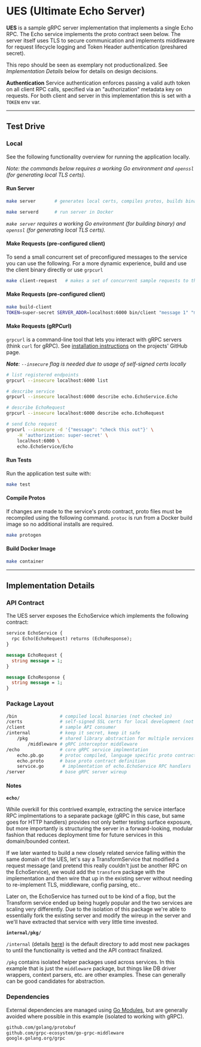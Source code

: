 # UES (Ultimate Echo Server)

**UES** is a sample gRPC server implementation that implements a single Echo RPC. The Echo service implements the proto contract seen below. The server itself uses TLS to secure communication and implements middleware for request lifecycle logging and Token Header authentication (preshared secret).

This repo should be seen as exemplary not productionalized. See _Implementation Details_ below for details on design decisions.

**Authentication**
Service authentication enforces passing a valid auth token on all client RPC calls, specified via an "authorization" metadata key on requests. For both client and server in this implementation this is set with a `TOKEN` env var.

---

## Test Drive

### Local

See the following functionality overview for running the application locally.

_Note: the commands below requires a working Go environment and `openssl` (for generating local TLS certs)._

#### Run Server

```bash
make server       # generates local certs, compiles protos, builds binary, runs server

make serverd      # run server in Docker
```

_`make server` requires a working Go environment (for building binary) and `openssl` (for generating local TLS certs)._

#### Make Requests (pre-configured client)

To send a small concurrent set of preconfigured messages to the service you can use the following. For a more dynamic experience, build and use the client binary directly or use `grpcurl`

```bash
make client-request   # makes a set of concurrent sample requests to the local server
```

#### Make Requests (pre-configured client)

```bash
make build-client
TOKEN=super-secret SERVER_ADDR=localhost:6000 bin/client "message 1" "message 2"
```

#### Make Requests (gRPCurl)

`grpcurl` is a command-line tool that lets you interact with gRPC servers (think `curl` for gRPC). See [installation instructions](https://github.com/fullstorydev/grpcurl#installation) on the projects' GitHub page.

_**Note**: `--insecure` flag is needed due to usage of self-signed certs locally_

```bash
# list registered endpoints
grpcurl --insecure localhost:6000 list

# describe service
grpcurl --insecure localhost:6000 describe echo.EchoService.Echo

# describe EchoRequest
grpcurl --insecure localhost:6000 describe echo.EchoRequest

# send Echo request
grpcurl --insecure -d '{"message": "check this out"}' \
    -H 'authorization: super-secret' \
    localhost:6000 \
    echo.EchoService/Echo
```

#### Run Tests

Run the application test suite with:

```bash
make test
```

#### Compile Protos

If changes are made to the service's proto contract, proto files must be recompiled using the following command. `protoc` is run from a Docker build image so no additional installs are required.

```bash
make protogen
```

#### Build Docker Image

```bash
make container
```

---

## Implementation Details

### API Contract

The UES server exposes the EchoService which implements the following contract:

```proto
service EchoService {
  rpc Echo(EchoRequest) returns (EchoResponse);
}

message EchoRequest {
  string message = 1;
}

message EchoResponse {
  string message = 1;
}
```

### Package Layout

```sh
/bin                # compiled local binaries (not checked in)
/certs              # self-signed SSL certs for local development (not checked in)
/client             # sample API consumer
/internal           # keep it secret, keep it safe
    /pkg            # shared library abstraction for multiple services
        /middleware # gRPC interceptor middleware
/echo               # core gRPC service implmentation
    echo.pb.go      # protoc compiled, language specific proto contracts
    echo.proto      # base proto contract definition
    service.go       # implmentation of echo.EchoService RPC handlers
/server             # base gRPC server wireup
```

#### Notes

**`echo/`**

While overkill for this contrived example, extracting the service interface RPC implmentations to a separate package (gRPC in this case, but same goes for HTTP handlers) provides not only better testing surface exposure, but more importantly is structuring the server in a forward-looking, modular fashion that reduces deployment time for future services in this domain/bounded context.

If we later wanted to build a new closely related service falling within the same domain of the UES, let's say a TransformService that modified a request message (and pretend this really couldn't just be another RPC on the EchoService), we would add the `transform` package with the implementation and then wire that up in the existing server without needing to re-implement TLS, middleware, config parsing, etc..

Later on, the EchoService has turned out to be kind of a flop, but the Transform service ended up being hugely popular and the two services are scaling very differently. Due to the isolation of this package we're able to essentially fork the existing server and modify the wireup in the server and we'll have extracted that service with very little time invested.

**`internal/pkg/`**

`/internal` (details [here](https://docs.google.com/document/d/1e8kOo3r51b2BWtTs_1uADIA5djfXhPT36s6eHVRIvaU/edit)) is the default directory to add most new packages to until the functionality is vetted and the API contract finalized.

`/pkg` contains isolated helper packages used across services. In this example that is just the `middleware` package, but things like DB driver wrappers, context parsers, etc. are other examples. These can generally can be good candidates for abstraction.


### Dependencies

External dependencies are managed using [Go Modules](https://github.com/golang/go/wiki/Modules), but are generally avoided where possible in this example (isolated to working with gRPC).

```txt
github.com/golang/protobuf
github.com/grpc-ecosystem/go-grpc-middleware
google.golang.org/grpc
```